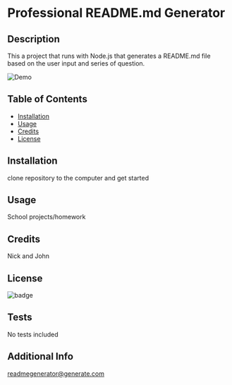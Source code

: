 # Professional README.md Generator

## Description

This a project that runs with Node.js that generates a README.md file based on the user input and series of question.

![Demo](https://media.giphy.com/media/UwsWwk7K2B7hFT0bWr/giphy.gif)

## Table of Contents

- [Installation](#installation)
- [Usage](#usage)
- [Credits](#credits)
- [License](#license)

## Installation

clone repository to the computer and get started

## Usage

School projects/homework

## Credits

Nick and John

## License

![badge](https://img.shields.io/badge/license-mit-brightgreen)

## Tests

No tests included

## Additional Info

readmegenerator@generate.com
